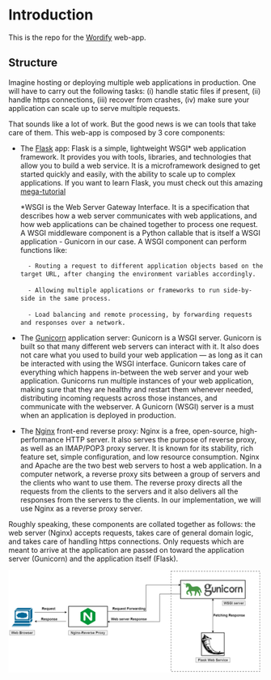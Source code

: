 # Introduction
This is the repo for the [Wordify](https://wordify.unibocconi.it/index) web-app.

## Structure
Imagine hosting or deploying multiple web applications in production. One will have to carry out the following tasks: (i) handle static files if present, (ii) handle https connections, (iii) recover from crashes, (iv) make sure your application can scale up to serve multiple requests.

That sounds like a lot of work. But the good news is we can tools that take care of them. This web-app is composed by 3 core components:

- The [Flask](https://flask.palletsprojects.com/en/1.1.x/) app: Flask is a simple, lightweight WSGI* web application framework. It provides you with tools, libraries, and technologies that allow you to build a web service. It is a microframework designed to get started quickly and easily, with the ability to scale up to complex applications. If you want to learn Flask, you must check out this amazing [mega-tutorial](https://blog.miguelgrinberg.com/post/the-flask-mega-tutorial-part-i-hello-world)
    
    *WSGI is the Web Server Gateway Interface. It is a specification that describes how a web server communicates with web applications, and how web applications can be chained together to process one request. A WSGI middleware component is a Python callable that is itself a WSGI application - Gunicorn in our case. A WSGI component can perform functions like:
        
        - Routing a request to different application objects based on the target URL, after changing the environment variables accordingly.
        
        - Allowing multiple applications or frameworks to run side-by-side in the same process.
        
        - Load balancing and remote processing, by forwarding requests and responses over a network.

- The [Gunicorn](https://gunicorn.org/) application server: Gunicorn is a WSGI server. Gunicorn is built so that many different web servers can interact with it. It also does not care what you used to build your web application — as long as it can be interacted with using the WSGI interface. Gunicorn takes care of everything which happens in-between the web server and your web application. Gunicorns run multiple instances of your web application, making sure that they are healthy and restart them whenever needed, distributing incoming requests across those instances, and communicate with the webserver. A Gunicorn (WSGI) server is a must when an application is deployed in production.

- The [Nginx](https://www.nginx.com/) front-end reverse proxy: Nginx is a free, open-source, high-performance HTTP server. It also serves the purpose of reverse proxy, as well as an IMAP/POP3 proxy server. It is known for its stability, rich feature set, simple configuration, and low resource consumption. Nginx and Apache are the two best web servers to host a web application. In a computer network, a reverse proxy sits between a group of servers and the clients who want to use them. The reverse proxy directs all the requests from the clients to the servers and it also delivers all the responses from the servers to the clients. In our implementation, we will use Nginx as a reverse proxy server.

Roughly speaking, these components are collated together as follows: the web server (Nginx) accepts requests, takes care of general domain logic, and takes care of handling https connections. Only requests which are meant to arrive at the application are passed on toward the application server (Gunicorn) and the application itself (Flask).

<img src="./workflow.png" width="500" />